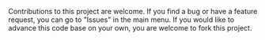 Contributions to this project are welcome. If you find a bug or have a feature request, you can go to "Issues" in the main menu. If you would like to advance this code base on your own, you are welcome to fork this project.
